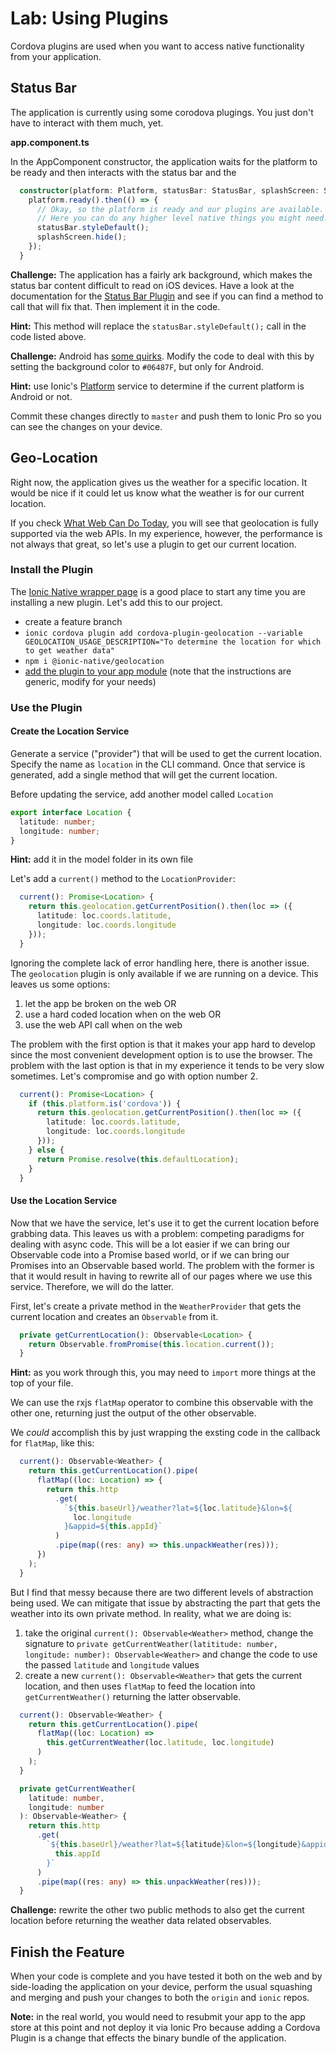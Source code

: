 # Lab: Using Plugins

Cordova plugins are used when you want to access native functionality from your application.

## Status Bar

The application is currently using some corodova plugings. You just don't have to interact with them much, yet.

**app.component.ts**

In the AppComponent constructor, the application waits for the platform to be ready and then interacts with the status bar and the 

```TypeScript
  constructor(platform: Platform, statusBar: StatusBar, splashScreen: SplashScreen) {
    platform.ready().then(() => {
      // Okay, so the platform is ready and our plugins are available.
      // Here you can do any higher level native things you might need.
      statusBar.styleDefault();
      splashScreen.hide();
    });
  }
```

**Challenge:** The application has a fairly ark background, which makes the status bar content difficult to read on iOS devices. Have a look at the documentation for the <a href="" target="_blank">Status Bar Plugin</a> and see if you can find a method to call that will fix that. Then implement it in the code.

**Hint:** This method will replace the `statusBar.styleDefault();` call in the code listed above. 


**Challenge:** Android has <a href="https://cordova.apache.org/docs/en/8.x/reference/cordova-plugin-statusbar/#android-quirks" target="_blank">some quirks</a>. Modify the code to deal with this by setting the background color to `#06487F`, but only for Android.

**Hint:** use Ionic's <a href="https://ionicframework.com/docs/api/platform/Platform/" target="_blank">Platform</a> service to determine if the current platform is Android or not.

Commit these changes directly to `master` and push them to Ionic Pro so you can see the changes on your device.


## Geo-Location

Right now, the application gives us the weather for a specific location. It would be nice if it could let us know what the weather is for our current location.

If you check <a href="https://whatwebcando.today/" target="_blank">What Web Can Do Today</a>, you will see that geolocation is fully supported via the web APIs. In my experience, however, the performance is not always that great, so let's use a plugin to get our current location.

### Install the Plugin

The <a href="https://ionicframework.com/docs/native/geolocation/" target="_blank">Ionic Native wrapper page</a> is a good place to start any time you are installing a new plugin. Let's add this to our project.

* create a feature branch
* `ionic cordova plugin add cordova-plugin-geolocation --variable GEOLOCATION_USAGE_DESCRIPTION="To determine the location for which to get weather data"`
* `npm i @ionic-native/geolocation`
* <a href="https://ionicframework.com/docs/native/#Add_Plugins_to_Your_App_Module" target="_blank">add the plugin to your app module</a> (note that the instructions are generic, modify for your needs)

### Use the Plugin

#### Create the Location Service

Generate a service ("provider") that will be used to get the current location. Specify the name as `location` in the CLI command. Once that service is generated, add a single method that will get the current location.

Before updating the service, add another model called `Location`

```TypeScript
export interface Location {
  latitude: number;
  longitude: number;
}
```

**Hint:** add it in the model folder in its own file

Let's add a `current()` method to the `LocationProvider`:

```TypeScript
  current(): Promise<Location> {
    return this.geolocation.getCurrentPosition().then(loc => ({
      latitude: loc.coords.latitude,
      longitude: loc.coords.longitude
    }));
  }
```

Ignoring the complete lack of error handling here, there is another issue. The `geolocation` plugin is only available if we are running on a device. This leaves us some options:

1. let the app be broken on the web OR
1. use a hard coded location when on the web OR
1. use the web API call when on the web

The problem with the first option is that it makes your app hard to develop since the most convenient development option is to use the browser. The problem with the last option is that in my experience it tends to be very slow sometimes. Let's compromise and go with option number 2.

```TypeScript
  current(): Promise<Location> {
    if (this.platform.is('cordova')) {
      return this.geolocation.getCurrentPosition().then(loc => ({
        latitude: loc.coords.latitude,
        longitude: loc.coords.longitude
      }));
    } else {
      return Promise.resolve(this.defaultLocation);
    }
  }
```

#### Use the Location Service

Now that we have the service, let's use it to get the current location before grabbing data. This leaves us with a problem: competing paradigms for dealing with async code. This will be a lot easier if we can bring our Observable code into a Promise based world, or if we can bring our Promises into an Observable based world. The problem with the former is that it would result in having to rewrite all of our pages where we use this service. Therefore, we will do the latter.

First, let's create a private method in the `WeatherProvider` that gets the current location and creates an `Observable` from it.

```TypeScript
  private getCurrentLocation(): Observable<Location> {
    return Observable.fromPromise(this.location.current());
  }
```

**Hint:** as you work through this, you may need to `import` more things at the top of your file.

We can use the rxjs `flatMap` operator to combine this observable with the other one, returning just the output of the other observable.

We _could_ accomplish this by just wrapping the exsting code in the callback for `flatMap`, like this:

```TypeScript
  current(): Observable<Weather> {
    return this.getCurrentLocation().pipe(
      flatMap((loc: Location) => {
        return this.http
          .get(
            `${this.baseUrl}/weather?lat=${loc.latitude}&lon=${
              loc.longitude
            }&appid=${this.appId}`
          )
          .pipe(map((res: any) => this.unpackWeather(res)));
      })
    );
  }
```

But I find that messy because there are two different levels of abstraction being used. We can mitigate that issue by abstracting the part that gets the weather into its own private method. In reality, what we are doing is:

1. take the original `current(): Observable<Weather>` method, change the signature to `private getCurrentWeather(latititude: number, longitude: number): Observable<Weather>` and change the code to use the passed `latitude` and `longitude` values
1. create a new `current(): Observable<Weather>` that gets the current location, and then uses `flatMap` to feed the location into `getCurrentWeather()` returning the latter observable.



```TypeScript
  current(): Observable<Weather> {
    return this.getCurrentLocation().pipe(
      flatMap((loc: Location) =>
        this.getCurrentWeather(loc.latitude, loc.longitude)
      )
    );
  }

  private getCurrentWeather(
    latitude: number,
    longitude: number
  ): Observable<Weather> {
    return this.http
      .get(
        `${this.baseUrl}/weather?lat=${latitude}&lon=${longitude}&appid=${
          this.appId
        }`
      )
      .pipe(map((res: any) => this.unpackWeather(res)));
  }
```

**Challenge:** rewrite the other two public methods to also get the current location before returning the weather data related observables.

## Finish the Feature

When your code is complete and you have tested it both on the web and by side-loading the application on your device, perform the usual squashing and merging and push your changes to both the `origin` and `ionic` repos.

**Note:** in the real world, you would need to resubmit your app to the app store at this point and not deploy it via Ionic Pro because adding a Cordova Plugin is a change that effects the binary bundle of the application.